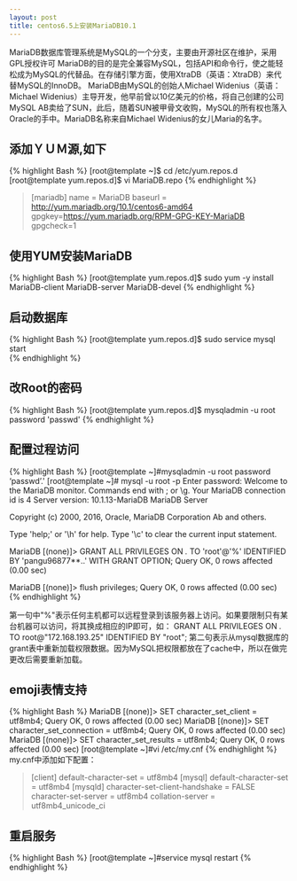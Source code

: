 ```yaml
---
layout: post
title: centos6.5上安装MariaDB10.1
---
```


  MariaDB数据库管理系统是MySQL的一个分支，主要由开源社区在维护，采用GPL授权许可 MariaDB的目的是完全兼容MySQL，包括API和命令行，使之能轻松成为MySQL的代替品。在存储引擎方面，使用XtraDB（英语：XtraDB）来代替MySQL的InnoDB。 MariaDB由MySQL的创始人Michael Widenius（英语：Michael Widenius）主导开发，他早前曾以10亿美元的价格，将自己创建的公司MySQL AB卖给了SUN，此后，随着SUN被甲骨文收购，MySQL的所有权也落入Oracle的手中。MariaDB名称来自Michael Widenius的女儿Maria的名字。

## 添加ＹＵＭ源,如下

{% highlight Bash %}
[root@template ~]$ cd /etc/yum.repos.d 
[root@template yum.repos.d]$ vi MariaDB.repo
{% endhighlight %}

> [mariadb] 
name = MariaDB 
baseurl = http://yum.mariadb.org/10.1/centos6-amd64 
gpgkey=https://yum.mariadb.org/RPM-GPG-KEY-MariaDB 
gpgcheck=1

## 使用YUM安装MariaDB
{% highlight Bash %}
[root@template yum.repos.d]$ sudo yum -y install MariaDB-client MariaDB-server MariaDB-devel
{% endhighlight %}

## 启动数据库
{% highlight Bash %}
[root@template yum.repos.d]$ sudo service mysql start  
{% endhighlight %}

## 改Root的密码
{% highlight Bash %}
[root@template yum.repos.d]$ mysqladmin -u root password 'passwd'
{% endhighlight %}

## 配置过程访问
{% highlight Bash %}
[root@template ~]#mysqladmin -u root password ‘passwd’.'
[root@template ~]# mysql -u root -p 
Enter password: 
Welcome to the MariaDB monitor.  Commands end with ; or \g.
Your MariaDB connection id is 4
Server version: 10.1.13-MariaDB MariaDB Server

Copyright (c) 2000, 2016, Oracle, MariaDB Corporation Ab and others.

Type 'help;' or '\h' for help. Type '\c' to clear the current input statement.

MariaDB [(none)]> GRANT ALL PRIVILEGES ON *.* TO 'root'@'%' IDENTIFIED BY 'pangu96877**..' WITH GRANT OPTION;
Query OK, 0 rows affected (0.00 sec)

MariaDB [(none)]> flush privileges;
Query OK, 0 rows affected (0.00 sec)
{% endhighlight %}

第一句中"%"表示任何主机都可以远程登录到该服务器上访问。如果要限制只有某台机器可以访问，将其换成相应的IP即可，如：
GRANT ALL PRIVILEGES ON *.* TO root@"172.168.193.25" IDENTIFIED BY "root";
第二句表示从mysql数据库的grant表中重新加载权限数据。因为MySQL把权限都放在了cache中，所以在做完更改后需要重新加载。

## emoji表情支持
{% highlight Bash %}
MariaDB [(none)]> SET character_set_client = utf8mb4;
Query OK, 0 rows affected (0.00 sec)
MariaDB [(none)]> SET character_set_connection = utf8mb4;
Query OK, 0 rows affected (0.00 sec)
MariaDB [(none)]> SET character_set_results = utf8mb4;
Query OK, 0 rows affected (0.00 sec)
[root@template ~]#vi /etc/my.cnf
{% endhighlight %}
my.cnf中添加如下配置：
> [client]
default-character-set = utf8mb4
[mysql]
default-character-set = utf8mb4
[mysqld]
character-set-client-handshake = FALSE
character-set-server = utf8mb4
collation-server = utf8mb4_unicode_ci

## 重启服务
{% highlight Bash %}
[root@template ~]#service  mysql restart
{% endhighlight %}


